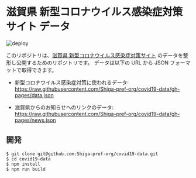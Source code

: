 # 滋賀県 新型コロナウイルス感染症対策サイト データ

![deploy](https://github.com/Shiga-pref-org/covid19-data/workflows/deploy/badge.svg)

このリポジトリは、[滋賀県 新型コロナウイルス感染症対策サイト](https://stopcovid19.pref.shiga.jp/) のデータを整形し公開するためのリポジトリです。
データは以下の URL から JSON フォーマットで取得できます。

- 新型コロナウイルス感染症対策に使われるデータ:
  https://raw.githubusercontent.com/Shiga-pref-org/covid19-data/gh-pages/data.json

- 滋賀県からのお知らせへのリンクのデータ:
  https://raw.githubusercontent.com/Shiga-pref-org/covid19-data/gh-pages/news.json
 
## 開発

```shell
$ git clone git@github.com:Shiga-pref-org/covid19-data.git
$ cd covid19-data
$ npm install
$ npm run build
```
